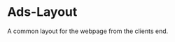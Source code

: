 # Ads-Layout
A common layout for the webpage from the clients end.

<!DOCTYPE html>
<html >
<head>
	<meta charset="UTF-8">
	<title>Front-end webpage layout </title>
	<meta name="viewport" content="width=device-width, initial-scale=1.0">
	<link href="https://fonts.googleapis.com/css?family=Open+Sans" rel="stylesheet">
	<link rel="stylesheet" href="css/style.css">
	<link rel="stylesheet" href="http://maxcdn.bootstrapcdn.com/bootstrap/3.3.7/css/bootstrap.min.css">
	<!-- jQuery library -->
	<link rel="stylesheet" href="https://cdnjs.cloudflare.com/ajax/libs/material-design-iconic-font/2.2.0/css/material-design-iconic-font.min.css">
	<script src="https://ajax.googleapis.com/ajax/libs/jquery/1.12.4/jquery.min.js"></script>
	<!-- Latest compiled JavaScript -->
	<script src="http://maxcdn.bootstrapcdn.com/bootstrap/3.3.7/js/bootstrap.min.js"></script>
	<script type="text/javascript">
	
	</script>
	<style type="text/css">
		.box 
		{
    		height: 700px;
    		width: 80%;
    		margin: 50px;
   		 	border-style: solid outset outset solid;
		}

		.table
		{
			border: 2px solid black;
		}

		.logo
		{
			
			width:25%;
			height: 100px;
		    border-right: 1px solid black;
		    border-bottom: 1px solid black;
		    background-color: white;
		   
		}

		.sidenav1
		{
		    padding-top: 5px;
		    background-color: #f1f1f1;
		    height: 260px;
		    border-right: 2px solid;
		    border-bottom: 1px solid;
	    }

		@media screen and (max-width: 767px) 
		{
      		.sidenav1 
      		{
			    height: auto;
			    width: auto;
			    padding: 15px;

	      	}
	      	
    	}

    	.sidenav3
		{
		    padding-top: 20px;
		    background-color: #f1f1f1;
		    height: 450px;
		    width: 25%;
	    }

	    @media screen and (max-width: 767px) 
		{
      		.sidenav3 
      		{
			    height: auto;
			    width: auto;
			    padding: 15px;

	      	}
	      	
    	}

		.bar
		{
			width: 50%;
			height: 43px;
			border-bottom: 1px solid black;	
			background-color: lightblue;
		}

		.bar1
		{
			width: 25%;
			height: 43px;
			border-bottom: 1px solid black;	
			border-left: 1px solid black;
			background-color: cyan;
		}

		 .img
		 {
			width: 100%;
			height: 90px;
		 }

		 .index
		 {
		 	background-color: lightblue;
		 }


	    .link
	    {

		    list-style-type: none;
		    width: 100%;
		    background-color: lightblue;
		}

		.li a 
		{
		    display: block;
		    text-align: left;
		    color: #000;
		    text-decoration: none;
		}

		.li a:hover 
		{
		    background-color: #555;
		    color: white;
		}

		.title
		 {
		 	width: 100%;
		 	height: 100px;
		 	border-bottom: 1px solid black;
		 	background-color: pink;
		 	font-size: 40px;
		 	text-align: center;
		 }

		 .three
		 {
		 	width: 100%;
		 	height:40px;
		 	border-bottom: 1px solid black;
		 	background-color: lightgreen;
		 }

		 .four
		 {

		 	width: 100%;
		 	height: 50px;
		 	border-bottom: 2px solid black;
		 	background-color: cyan;
		 }

		div.absolute 
		{
			    position: relative;
			    bottom:190px;
			    width: 25%;
			    height: 200px;
			    border-right: 2px solid ;
		}

		ul
		{
			    list-style-type: none;
			    margin: 0;
			    padding: 0;
			    overflow: hidden;
		}

		li a
		{
		 	
		 	text-align: center;
   			text-decoration: none;
   			color:black;
		}

		header
		{
			height: 190px;
		}

		footer 
		{
			  position: relative;
		      background-color: rgb(255, 169, 137);
		      color: black;
		      width: 100%;
		      bottom: 200px;
		      height: 55px;
		      border-top: 2px solid;
		      text-align: center;
	    }

	    .breadcrumb 
	    {
    		padding: 8px 15px;
   			margin-bottom: 20px;
    		list-style: none;
		}

		body 
		{
 			 position: relative;
 			 
		}


	</style>
</head>
<body data-spy="scroll" data-target="#navbar-example" >
<div class="box">
		<div class="col-md-12">
				<header>
						<div class="row">
							<div class="col-sm-3 col-md-6 col-lg-2 logo">
								<a href="#"> <img src="images/vtiger.png" class="img" ></a>
							</div>

							<div class="col-sm-6 col-md-6 col-lg-7 bar">
								<ul class="breadcrumb" style="float:right; background-color:lightblue">
									<li><a href="#calendar">Calendar</a></li>
									<li><a href="#a-z">A-Z Index</a></li>
								</ul>
							</div>

							<div class="col-sm-3 col-md-6 col-lg-3 bar1">
								<input type="text" name="Search" style="margin-top:5px"></input>
								<button type="button" class="btn btn-xs"> Go </button>
							</div>

							<div class="title">Vtiger CRM Solutions</div>
						</div>

						<div class="row">
							<div class="three">
    							<ul class="breadcrumb" style="float:right; background-color:lightgreen">
									<li><a href="#home"> Home</a></li>
									<li><a href="#page1"> Page 1</a></li>
									<li><a href="#page2"> Page 2</a></li>
									<li><a href="#contact">Contact Us</a></li>
								</ul>
							</div>
						
							<div class="four">
						
								<ul class="nav nav-tabs" style="position:relative; top:5px; left:270px; border:transparent">
									<li><a data-toggle="tab" href="#select">SelectedTabStyle</a></li>
									<li style="border:1px solid; left:10px; background-color:lightblue"><a data-toggle="tab" href="#html" >Unselected Tab</a></li>
									<li style="border:1px solid; left:20px; background-color:lightblue"><a data-toggle="tab" href="#css">Unselected Tab</a></li>     
								</ul>
						
							</div>
						</div>
				</header>
				<div class="row">
					<div class="text-center">
					    <div class="col-sm-3 col-md-3 col-lg-3 sidenav1" style="background-color:lightblue">
					    	<ul class="link">
						      <p class="li"><a href="#">Homepage of site</a></p>
						      <p class="li"><a href="#">Common list tables</a></p>
						      <p class="li"><a href="#">Subscription Link</a></p>
						      <p class="li"><a href="#">Most visited</a></p>
						      <p class="li"><a href="#">Unsubscription Link</a></p>
						      <p class="li"><a href="#">Results</a></p>
						      <p class="li"><a href="#">Infrastructure</a></p>
						      <p class="li"><a href="#">Comments</a></p>
						    </ul>
					    </div>

					    <div class="col-sm-6 col-md-6 col-lg-6 text-left" id="navbar-example">
					    	<div class="container-fluid tab-pane fade" id="select">
					    	<div style="" class="tab-content clearfix">
								<div class="tab-pane active">
									<div class="row" style="height: 400px; overflow-x: hidden; overflow-y: scroll">
					      				<nav class="breadcrumb" id="up" style="background-color:white">
											<li><a class="breadcrumb-item" href="#homepage">HomePage</a></li>
											<li><a class="breadcrumb-item" href="#selectionmenu">Selection Menu</a></li>
											<li><a class="breadcrumb-item" href="#submenu">Sub Menu</a></li>
											<br><br><br><br><br><br><br><br><br><br><br><br><br><br><br><br><br><br><br><br><br><br><br><br><br>
											<a href="#up">
									          <span class="glyphicon glyphicon-chevron-up"></span>
									        </a>jump-to-top
										</nav>
									</div>
								</div>
							</div>	
							</div>
							<div class="tab-pane fade" id="html">
							
							</div>
							<div class="tab-pane fade" id="css">
							
							</div>

						</div>

					    <div class="col-sm-3 col-md-6 col-lg-4 sidenav3" style="border-left: 2px solid">
					    </div>
					</div>
				</div>

				<div class="row">
					<div class="col-md-3 absolute">
						    	
					</div>
				</div>
				
				<div class="row">
					<footer>
						<p>
							Vtiger CRM Solutions, 12th main road, 3rd block, Rajajinagar, Bangalore-10<br>
							<p> Copyright <span class="glyphicon glyphicon-copyright-mark"></span> 2004, Vtiger, All rights reserved, Tel:092436 02352</p>
						</p>
					</footer>	
				</div>
		</div>	
	
</div>
</body>
